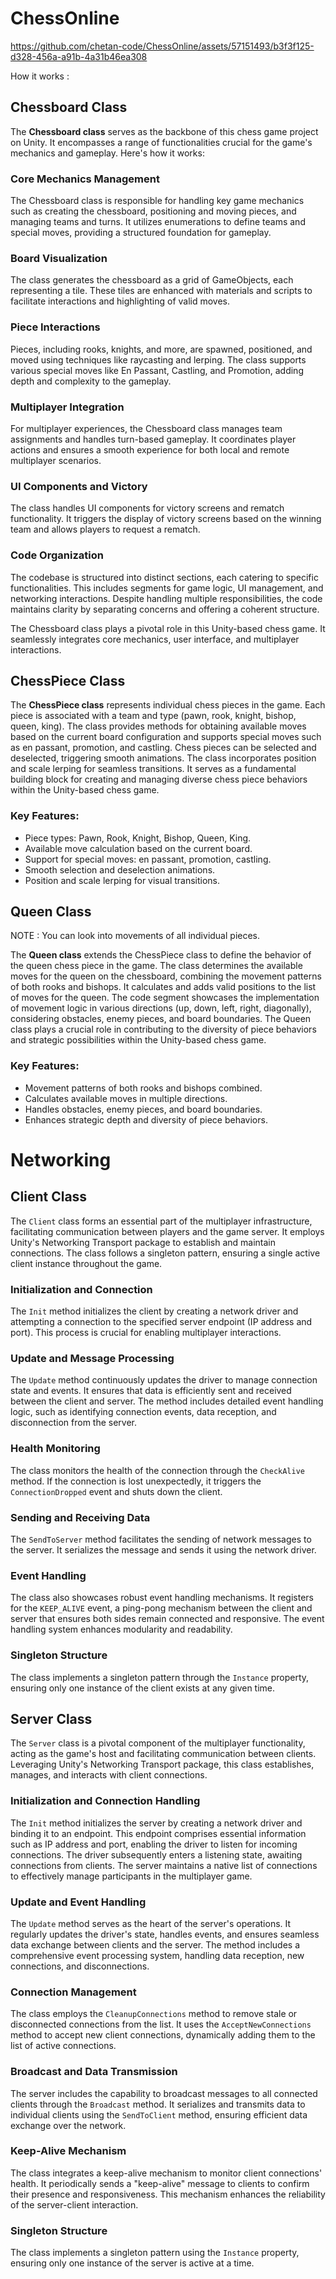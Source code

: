# ChessOnline


https://github.com/chetan-code/ChessOnline/assets/57151493/b3f3f125-d328-456a-a91b-4a31b46ea308

How it works :
## Chessboard Class

The **Chessboard class** serves as the backbone of this chess game project on Unity. It encompasses a range of functionalities crucial for the game's mechanics and gameplay. Here's how it works:

### Core Mechanics Management
The Chessboard class is responsible for handling key game mechanics such as creating the chessboard, positioning and moving pieces, and managing teams and turns. It utilizes enumerations to define teams and special moves, providing a structured foundation for gameplay.

### Board Visualization
The class generates the chessboard as a grid of GameObjects, each representing a tile. These tiles are enhanced with materials and scripts to facilitate interactions and highlighting of valid moves.

### Piece Interactions
Pieces, including rooks, knights, and more, are spawned, positioned, and moved using techniques like raycasting and lerping. The class supports various special moves like En Passant, Castling, and Promotion, adding depth and complexity to the gameplay.

### Multiplayer Integration
For multiplayer experiences, the Chessboard class manages team assignments and handles turn-based gameplay. It coordinates player actions and ensures a smooth experience for both local and remote multiplayer scenarios.

### UI Components and Victory
The class handles UI components for victory screens and rematch functionality. It triggers the display of victory screens based on the winning team and allows players to request a rematch.

### Code Organization
The codebase is structured into distinct sections, each catering to specific functionalities. This includes segments for game logic, UI management, and networking interactions. Despite handling multiple responsibilities, the code maintains clarity by separating concerns and offering a coherent structure.

The Chessboard class plays a pivotal role in this Unity-based chess game. It seamlessly integrates core mechanics, user interface, and multiplayer interactions.

## ChessPiece Class

The **ChessPiece class** represents individual chess pieces in the game. Each piece is associated with a team and type (pawn, rook, knight, bishop, queen, king). The class provides methods for obtaining available moves based on the current board configuration and supports special moves such as en passant, promotion, and castling. Chess pieces can be selected and deselected, triggering smooth animations. The class incorporates position and scale lerping for seamless transitions. It serves as a fundamental building block for creating and managing diverse chess piece behaviors within the Unity-based chess game.

### Key Features:
- Piece types: Pawn, Rook, Knight, Bishop, Queen, King.
- Available move calculation based on the current board.
- Support for special moves: en passant, promotion, castling.
- Smooth selection and deselection animations.
- Position and scale lerping for visual transitions.

## Queen Class
NOTE : You can look into movements of all individual pieces.

The **Queen class** extends the ChessPiece class to define the behavior of the queen chess piece in the game. The class determines the available moves for the queen on the chessboard, combining the movement patterns of both rooks and bishops. It calculates and adds valid positions to the list of moves for the queen. The code segment showcases the implementation of movement logic in various directions (up, down, left, right, diagonally), considering obstacles, enemy pieces, and board boundaries. The Queen class plays a crucial role in contributing to the diversity of piece behaviors and strategic possibilities within the Unity-based chess game.

### Key Features:
- Movement patterns of both rooks and bishops combined.
- Calculates available moves in multiple directions.
- Handles obstacles, enemy pieces, and board boundaries.
- Enhances strategic depth and diversity of piece behaviors.

# Networking 
## Client Class

The `Client` class forms an essential part of the multiplayer infrastructure, facilitating communication between players and the game server. It employs Unity's Networking Transport package to establish and maintain connections. The class follows a singleton pattern, ensuring a single active client instance throughout the game. 

### Initialization and Connection

The `Init` method initializes the client by creating a network driver and attempting a connection to the specified server endpoint (IP address and port). This process is crucial for enabling multiplayer interactions.

### Update and Message Processing

The `Update` method continuously updates the driver to manage connection state and events. It ensures that data is efficiently sent and received between the client and server. The method includes detailed event handling logic, such as identifying connection events, data reception, and disconnection from the server.

### Health Monitoring

The class monitors the health of the connection through the `CheckAlive` method. If the connection is lost unexpectedly, it triggers the `ConnectionDropped` event and shuts down the client.

### Sending and Receiving Data

The `SendToServer` method facilitates the sending of network messages to the server. It serializes the message and sends it using the network driver.

### Event Handling

The class also showcases robust event handling mechanisms. It registers for the `KEEP_ALIVE` event, a ping-pong mechanism between the client and server that ensures both sides remain connected and responsive. The event handling system enhances modularity and readability.

### Singleton Structure

The class implements a singleton pattern through the `Instance` property, ensuring only one instance of the client exists at any given time.

## Server Class

The `Server` class is a pivotal component of the multiplayer functionality, acting as the game's host and facilitating communication between clients. Leveraging Unity's Networking Transport package, this class establishes, manages, and interacts with client connections.

### Initialization and Connection Handling

The `Init` method initializes the server by creating a network driver and binding it to an endpoint. This endpoint comprises essential information such as IP address and port, enabling the driver to listen for incoming connections. The driver subsequently enters a listening state, awaiting connections from clients. The server maintains a native list of connections to effectively manage participants in the multiplayer game.

### Update and Event Handling

The `Update` method serves as the heart of the server's operations. It regularly updates the driver's state, handles events, and ensures seamless data exchange between clients and the server. The method includes a comprehensive event processing system, handling data reception, new connections, and disconnections.

### Connection Management

The class employs the `CleanupConnections` method to remove stale or disconnected connections from the list. It uses the `AcceptNewConnections` method to accept new client connections, dynamically adding them to the list of active connections.

### Broadcast and Data Transmission

The server includes the capability to broadcast messages to all connected clients through the `Broadcast` method. It serializes and transmits data to individual clients using the `SendToClient` method, ensuring efficient data exchange over the network.

### Keep-Alive Mechanism

The class integrates a keep-alive mechanism to monitor client connections' health. It periodically sends a "keep-alive" message to clients to confirm their presence and responsiveness. This mechanism enhances the reliability of the server-client interaction.

### Singleton Structure

The class implements a singleton pattern using the `Instance` property, ensuring only one instance of the server is active at a time.

